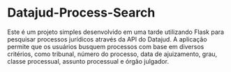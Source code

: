 # Datajud-Process-Search
Este é um projeto simples desenvolvido em uma tarde utilizando Flask para pesquisar processos jurídicos através da API do Datajud. A aplicação permite que os usuários busquem processos com base em diversos critérios, como tribunal, número do processo, data de ajuizamento, grau, classe processual, assunto processual e órgão julgador.
